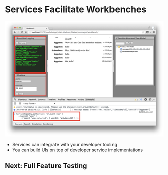 # Services Facilitate Workbenches

![](../img/messages-workbench-marked.png)

* Services can integrate with your developer tooling
* You can build UIs on top of developer service implementations

## Next: Full Feature Testing
